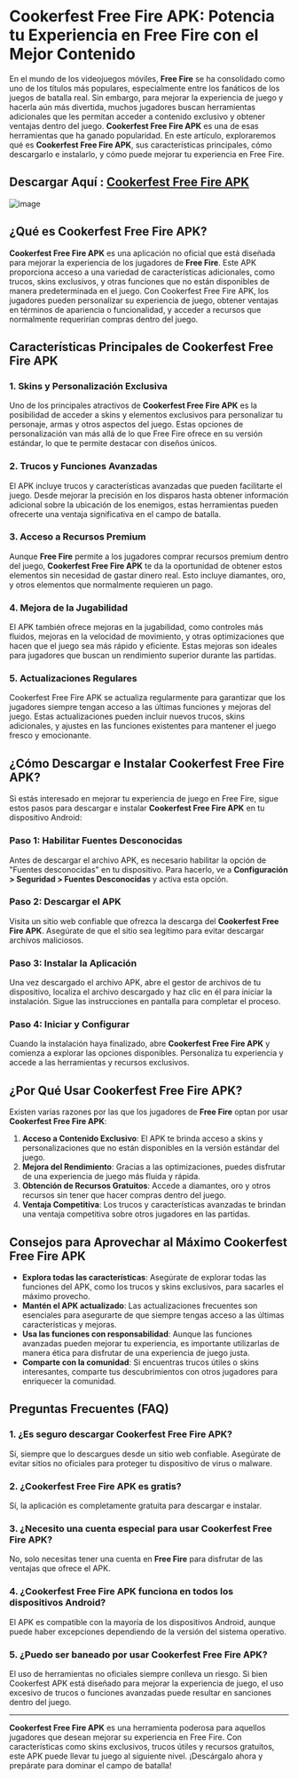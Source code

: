 # **Cookerfest Free Fire APK: Potencia tu Experiencia en Free Fire con el Mejor Contenido**

En el mundo de los videojuegos móviles, **Free Fire** se ha consolidado como uno de los títulos más populares, especialmente entre los fanáticos de los juegos de batalla real. Sin embargo, para mejorar la experiencia de juego y hacerla aún más divertida, muchos jugadores buscan herramientas adicionales que les permitan acceder a contenido exclusivo y obtener ventajas dentro del juego. **Cookerfest Free Fire APK** es una de esas herramientas que ha ganado popularidad. En este artículo, exploraremos qué es **Cookerfest Free Fire APK**, sus características principales, cómo descargarlo e instalarlo, y cómo puede mejorar tu experiencia en Free Fire.

## Descargar Aquí : [Cookerfest Free Fire APK](https://tinyurl.com/4ft8ekm6)

![image](https://github.com/user-attachments/assets/55419bd3-1bd3-4f6a-89b8-6f80e1c59844)

## **¿Qué es Cookerfest Free Fire APK?**

**Cookerfest Free Fire APK** es una aplicación no oficial que está diseñada para mejorar la experiencia de los jugadores de **Free Fire**. Este APK proporciona acceso a una variedad de características adicionales, como trucos, skins exclusivos, y otras funciones que no están disponibles de manera predeterminada en el juego. Con Cookerfest Free Fire APK, los jugadores pueden personalizar su experiencia de juego, obtener ventajas en términos de apariencia o funcionalidad, y acceder a recursos que normalmente requerirían compras dentro del juego.

## **Características Principales de Cookerfest Free Fire APK**

### 1. **Skins y Personalización Exclusiva**
Uno de los principales atractivos de **Cookerfest Free Fire APK** es la posibilidad de acceder a skins y elementos exclusivos para personalizar tu personaje, armas y otros aspectos del juego. Estas opciones de personalización van más allá de lo que Free Fire ofrece en su versión estándar, lo que te permite destacar con diseños únicos.

### 2. **Trucos y Funciones Avanzadas**
El APK incluye trucos y características avanzadas que pueden facilitarte el juego. Desde mejorar la precisión en los disparos hasta obtener información adicional sobre la ubicación de los enemigos, estas herramientas pueden ofrecerte una ventaja significativa en el campo de batalla.

### 3. **Acceso a Recursos Premium**
Aunque **Free Fire** permite a los jugadores comprar recursos premium dentro del juego, **Cookerfest Free Fire APK** te da la oportunidad de obtener estos elementos sin necesidad de gastar dinero real. Esto incluye diamantes, oro, y otros elementos que normalmente requieren un pago.

### 4. **Mejora de la Jugabilidad**
El APK también ofrece mejoras en la jugabilidad, como controles más fluidos, mejoras en la velocidad de movimiento, y otras optimizaciones que hacen que el juego sea más rápido y eficiente. Estas mejoras son ideales para jugadores que buscan un rendimiento superior durante las partidas.

### 5. **Actualizaciones Regulares**
Cookerfest Free Fire APK se actualiza regularmente para garantizar que los jugadores siempre tengan acceso a las últimas funciones y mejoras del juego. Estas actualizaciones pueden incluir nuevos trucos, skins adicionales, y ajustes en las funciones existentes para mantener el juego fresco y emocionante.

## **¿Cómo Descargar e Instalar Cookerfest Free Fire APK?**

Si estás interesado en mejorar tu experiencia de juego en Free Fire, sigue estos pasos para descargar e instalar **Cookerfest Free Fire APK** en tu dispositivo Android:

### **Paso 1: Habilitar Fuentes Desconocidas**
Antes de descargar el archivo APK, es necesario habilitar la opción de "Fuentes desconocidas" en tu dispositivo. Para hacerlo, ve a **Configuración > Seguridad > Fuentes Desconocidas** y activa esta opción.

### **Paso 2: Descargar el APK**
Visita un sitio web confiable que ofrezca la descarga del **Cookerfest Free Fire APK**. Asegúrate de que el sitio sea legítimo para evitar descargar archivos maliciosos.

### **Paso 3: Instalar la Aplicación**
Una vez descargado el archivo APK, abre el gestor de archivos de tu dispositivo, localiza el archivo descargado y haz clic en él para iniciar la instalación. Sigue las instrucciones en pantalla para completar el proceso.

### **Paso 4: Iniciar y Configurar**
Cuando la instalación haya finalizado, abre **Cookerfest Free Fire APK** y comienza a explorar las opciones disponibles. Personaliza tu experiencia y accede a las herramientas y recursos exclusivos.

## **¿Por Qué Usar Cookerfest Free Fire APK?**

Existen varias razones por las que los jugadores de **Free Fire** optan por usar **Cookerfest Free Fire APK**:

1. **Acceso a Contenido Exclusivo**: El APK te brinda acceso a skins y personalizaciones que no están disponibles en la versión estándar del juego.
2. **Mejora del Rendimiento**: Gracias a las optimizaciones, puedes disfrutar de una experiencia de juego más fluida y rápida.
3. **Obtención de Recursos Gratuitos**: Accede a diamantes, oro y otros recursos sin tener que hacer compras dentro del juego.
4. **Ventaja Competitiva**: Los trucos y características avanzadas te brindan una ventaja competitiva sobre otros jugadores en las partidas.

## **Consejos para Aprovechar al Máximo Cookerfest Free Fire APK**

- **Explora todas las características**: Asegúrate de explorar todas las funciones del APK, como los trucos y skins exclusivos, para sacarles el máximo provecho.
- **Mantén el APK actualizado**: Las actualizaciones frecuentes son esenciales para asegurarte de que siempre tengas acceso a las últimas características y mejoras.
- **Usa las funciones con responsabilidad**: Aunque las funciones avanzadas pueden mejorar tu experiencia, es importante utilizarlas de manera ética para disfrutar de una experiencia de juego justa.
- **Comparte con la comunidad**: Si encuentras trucos útiles o skins interesantes, comparte tus descubrimientos con otros jugadores para enriquecer la comunidad.

## **Preguntas Frecuentes (FAQ)**

### 1. **¿Es seguro descargar Cookerfest Free Fire APK?**
Sí, siempre que lo descargues desde un sitio web confiable. Asegúrate de evitar sitios no oficiales para proteger tu dispositivo de virus o malware.

### 2. **¿Cookerfest Free Fire APK es gratis?**
Sí, la aplicación es completamente gratuita para descargar e instalar.

### 3. **¿Necesito una cuenta especial para usar Cookerfest Free Fire APK?**
No, solo necesitas tener una cuenta en **Free Fire** para disfrutar de las ventajas que ofrece el APK.

### 4. **¿Cookerfest Free Fire APK funciona en todos los dispositivos Android?**
El APK es compatible con la mayoría de los dispositivos Android, aunque puede haber excepciones dependiendo de la versión del sistema operativo.

### 5. **¿Puedo ser baneado por usar Cookerfest Free Fire APK?**
El uso de herramientas no oficiales siempre conlleva un riesgo. Si bien Cookerfest APK está diseñado para mejorar la experiencia de juego, el uso excesivo de trucos o funciones avanzadas puede resultar en sanciones dentro del juego.

---

**Cookerfest Free Fire APK** es una herramienta poderosa para aquellos jugadores que desean mejorar su experiencia en Free Fire. Con características como skins exclusivos, trucos útiles y recursos gratuitos, este APK puede llevar tu juego al siguiente nivel. ¡Descárgalo ahora y prepárate para dominar el campo de batalla!
